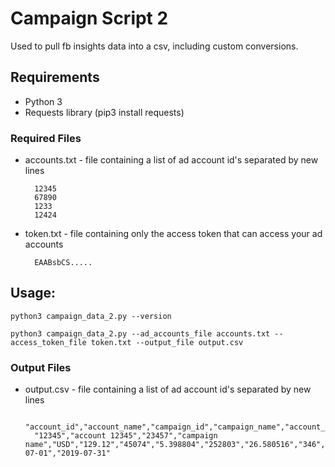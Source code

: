 # Campaign Script 2

Used to pull fb insights data into a csv, including custom conversions.

## Requirements

* Python 3
* Requests library (pip3 install requests)

### Required Files

 * accounts.txt - file containing a list of ad account id's separated by new lines
    ```
      12345
      67890
      1233
      12424
    ```
 * token.txt - file containing only the access token that can access your ad accounts
    ```
      EAABsbCS.....
    ```

## Usage:

```
python3 campaign_data_2.py --version

python3 campaign_data_2.py --ad_accounts_file accounts.txt --access_token_file token.txt --output_file output.csv
```


### Output Files

 * output.csv - file containing a list of ad account id's separated by new lines
    ```
      "account_id","account_name","campaign_id","campaign_name","account_currency","spend","reach","frequency","impressions","cpm","clicks","cpc","ctr","inline_link_clicks","inline_link_click_ctr","cost_per_inline_link_click","date_start","date_stop"
      "12345","account 12345","23457","campaign name","USD","129.12","45074","5.398804","252803","26.580516","346","6.038966","0.357005","266","0.269705","2.661129","2019-07-01","2019-07-31"
    ```
